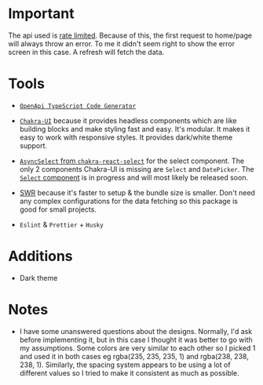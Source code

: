 # Important

The api used is [rate limited](https://jikan.docs.apiary.io/#introduction/information/rate-limiting). Because of this, the first request to home/page
will always throw an error. To me it didn't seem right to show the error screen
in this case. A refresh will fetch the data.

# Tools

-   [`OpenApi TypeScript Code Generator`](https://www.npmjs.com/package/openapi-typescript-codegen)

-   [`Chakra-UI`](https://chakra-ui.com/getting-started) because it provides headless
    components which are like building blocks and make styling fast and easy. It's
    modular. It makes it easy to work with responsive styles. It provides dark/white
    theme support.

-   [`AsyncSelect` from
    `chakra-react-select`](https://www.npmjs.com/package/chakra-react-select) for
    the select component. The only 2 components Chakra-UI is missing are `Select` and
    `DatePicker`. The [`Select` component](https://github.com/chakra-ui/chakra-ui/pull/6241)
    is in progress and will most likely be released soon.

-   [SWR](https://swr.vercel.app/) because it's faster to setup & the bundle
    size is smaller. Don't need any complex configurations for the data fetching
    so this package is good for small projects. 

-   `Eslint` & `Prettier` + `Husky`

# Additions

-   Dark theme

# Notes

-   I have some unanswered questions about the designs. Normally, I'd ask before
    implementing it, but in this case I thought it was better to go with my
    assumptions. Some colors are very similar to each other so I picked 1 and
    used it in both cases eg rgba(235, 235, 235, 1) and rgba(238, 238, 238, 1).
    Similarly, the spacing system appears to be using a lot of different values
    so I tried to make it consistent as much as possible.